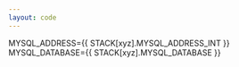```yaml
---
layout: code
---
```


MYSQL_ADDRESS=&#123;&#123; STACK[xyz].MYSQL_ADDRESS_INT &#125;&#125;
MYSQL_DATABASE=&#123;&#123; STACK[xyz].MYSQL_DATABASE &#125;&#125;
